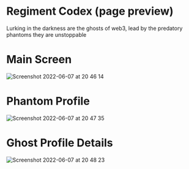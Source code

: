 # Regiment Codex (page preview)

Lurking in the darkness are the ghosts of web3, lead by the predatory phantoms they are unstoppable

# Main Screen

![Screenshot 2022-06-07 at 20 46 14](https://user-images.githubusercontent.com/59662912/172469093-fd74626b-4a5e-4e06-b79f-4671b13b8f37.png)

# Phantom Profile

![Screenshot 2022-06-07 at 20 47 35](https://user-images.githubusercontent.com/59662912/172469323-6d464d80-2c77-41a6-a134-fd4c97f53fd4.png)


# Ghost Profile Details

![Screenshot 2022-06-07 at 20 48 23](https://user-images.githubusercontent.com/59662912/172469499-4c96c98e-5929-4f15-b195-35fee3990db5.png)


